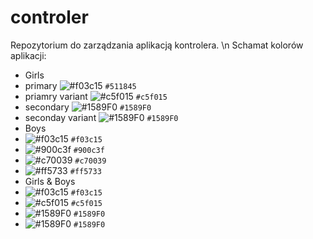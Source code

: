 # controler
Repozytorium do zarządzania aplikacją kontrolera.
\n Schamat kolorów aplikacji:
- Girls
- primary ![#f03c15](https://placehold.it/15/511845/000000?text=+) `#511845`
- priamry variant ![#c5f015](https://placehold.it/15/c5f015/000000?text=+) `#c5f015`
- secondary ![#1589F0](https://placehold.it/15/1589F0/000000?text=+) `#1589F0`
- seconday variant ![#1589F0](https://placehold.it/15/1589F0/000000?text=+) `#1589F0`
- Boys
- ![#f03c15](https://placehold.it/15/f03c15/000000?text=+) `#f03c15`
- ![#900c3f](https://placehold.it/15/900c3f/000000?text=+) `#900c3f`
- ![#c70039](https://placehold.it/15/c70039/000000?text=+) `#c70039`
- ![#ff5733](https://placehold.it/15/ff5733/000000?text=+) `#ff5733`
- Girls & Boys
- ![#f03c15](https://placehold.it/15/f03c15/000000?text=+) `#f03c15`
- ![#c5f015](https://placehold.it/15/c5f015/000000?text=+) `#c5f015`
- ![#1589F0](https://placehold.it/15/1589F0/000000?text=+) `#1589F0`
- ![#1589F0](https://placehold.it/15/1589F0/000000?text=+) `#1589F0`
